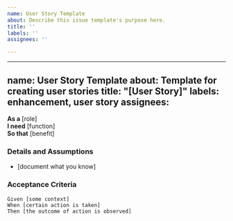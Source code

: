 ```yaml
---
name: User Story Template
about: Describe this issue template's purpose here.
title: ''
labels: ''
assignees: ''

---
```


---
name: User Story Template
about: Template for creating user stories
title: "[User Story]"
labels: enhancement, user story
assignees: 
---

**As a** [role]  
**I need** [function]  
**So that** [benefit]  

### Details and Assumptions
* [document what you know]

### Acceptance Criteria
```gherkin
Given [some context]
When [certain action is taken]
Then [the outcome of action is observed]
